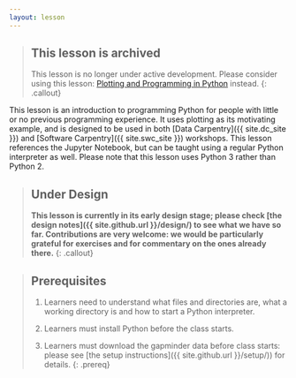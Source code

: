 ```yaml
---
layout: lesson
---
```


> ## This lesson is archived
>
> This lesson is no longer under active development.
> Please consider using this lesson:
> [Plotting and Programming in Python](https://swcarpentry.github.io/python-novice-gapminder/)
> instead.
{: .callout}

This lesson is an introduction to programming Python
for people with little or no previous programming experience.
It uses plotting as its motivating example,
and is designed to be used in both [Data Carpentry]({{ site.dc_site }})
and [Software Carpentry]({{ site.swc_site }}) workshops.
This lesson references the Jupyter Notebook,
but can be taught using a regular Python interpreter as well.
Please note that this lesson uses Python 3 rather than Python 2.

> ## Under Design
>
> **This lesson is currently in its early design stage;
> please check [the design notes]({{ site.github.url }}/design/)
> to see what we have so far.
> Contributions are very welcome:
> we would be particularly grateful for exercises
> and for commentary on the ones already there.**
{: .callout}

> ## Prerequisites
>
> 1.  Learners need to understand what files and directories are,
>     what a working directory is
>     and how to start a Python interpreter.
>
> 2. Learners must install Python before the class starts.
>
> 3. Learners must download the gapminder data before class starts:
>    please see [the setup instructions]({{ site.github.url }}/setup/))
>    for details.
{: .prereq}

